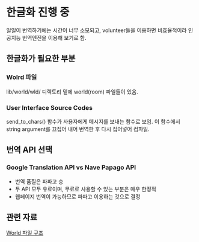 # 한글화 진행 중

일일이 번역하기에는 시간이 너무 소모되고, volunteer들을 이용하면 비효율적이라 인공지능 번역엔진을 이용해 보기로 함.

## 한글화가 필요한 부분

### Wolrd 파일
lib/world/wld/ 디렉토리 밑에 world(room) 파일들이 있음.

### User Interface Source Codes
send_to_chars() 함수가 사용자에게 메시지를 보내는 함수로 보임.
이 함수에서 string argument를 끄집어 내어 번역한 후 다시 집어넣어 컴파일.

## 번역 API 선택

### Google Translation API vs Nave Papago API

- 번역 품질은 파파고 승
- 두 API 모두 유료이며, 무료로 사용할 수 있는 부분은 매우 한정적
- 웹페이지 번역이 가능하므로 파파고 이용하는 것으로 결정


## 관련 자료

[World 파일 구조](https://www.circlemud.org/cdp/building/building-3.html)





